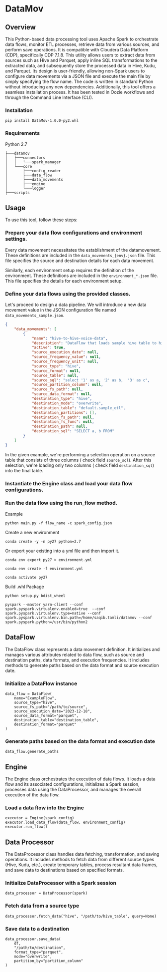 # DataMov 

## Overview

This Python-based data processing tool uses Apache Spark to orchestrate data flows, monitor ETL processes, retrieve data from various sources, and perform save operations. It is compatible with Cloudera Data Platform (CDP), specifically CDP 7.1.8. This utility allows users to extract data from sources such as Hive and Parquet, apply inline SQL transformations to the extracted data, and subsequently store the processed data in Hive, Kudu, and Parquet. Its design is user-friendly, allowing non-Spark users to configure data movements via a JSON file and execute the main file by simply specifying the flow name. The code is written in standard Python without introducing any new dependencies. Additionally, this tool offers a seamless installation process. It has been tested in Oozie workflows and through the Command Line Interface (CLI).


### Installation

```console
pip install DataMov-1.0.0-py2.whl
```

### Requirements
Python 2.7

```console
├───datamov
│   ├───connectors
│   │   └───spark_manager
│   └───core
│       ├───config_reader
│       ├───data_flow
│       ├───data_movements
│       ├───engine
│       └───logger
├───scripts
```

## Usage

To use this tool, follow these steps:

### Prepare your data flow configurations and environment settings.

Every data movement necessitates the establishment of the datamovement. These definitions are included in the `data_movements_{env}.json` file. This file specifies the source and destination details for each data movement.

Similarly, each environment setup requires the definition of the environment. These definitions are included in the `environment_*.json` file. This file specifies the details for each environment setup.

### Define your data flows using the provided classes.

Let's proceed to design a data pipeline. We will introduce a new data movement value in the JSON configuration file named `data_movements_sample.json`.

```json
{
    "data_movements": [
        {
            "name": "hive-to-hive-voice-data",
            "description": "DataFlow that loads sample hive table to hive with select SQL inline transformation",
            "active": true,
            "source_execution_date": null,
            "source_frequency_value": null,
            "source_frequency_unit": null,
            "source_type": "hive",
            "source_format": null,
            "source_table": null,
            "source_sql": "select '1' as a, '2' as b,  '3' as c",
            "source_partition_column": null,
            "source_fs_path": null,
            "source_data_format": null,
            "destination_type": "hive",
            "destination_mode": "overwrite",
            "destination_table": "default.sample_etl",
            "destination_partitions": [],
            "destination_fs_path": null,
            "destination_fs_func": null,
            "destination_path": null,
            "destination_sql": "SELECT a, b FROM"
        }
    ]
}
```

In the given example, we're performing a selection operation on a source table that consists of three columns ( check field `source_sql`). After this selection, we're loading only two columns ( check field  `destination_sql`) into the final table.



### Instantiate the Engine class and load your data flow configurations.
### Run the data flow using the run_flow method.

Example
```console
python main.py -f flow_name -c spark_config.json
```

Create a new environment

```console
conda create -y -n py27 python=2.7
```

Or export your existing into a yml file and then import it.

```console
conda env export py27 > environment.yml

conda env create -f environment.yml

conda activate py27
```

Build  .whl Package

```console
python setup.py bdist_wheel
```


```console
pyspark --master yarn-client --conf spark.pyspark.virtualenv.enabled=true  --conf spark.pyspark.virtualenv.type=native --conf spark.pyspark.virtualenv.bin.path=/home/saqib.tamli/datamov --conf spark.pyspark.python=/usr/bin/python2
```
## DataFlow

The DataFlow class represents a data movement definition. It initializes and manages various attributes related to data flow, such as source and destination paths, data formats, and execution frequencies. It includes methods to generate paths based on the data format and source execution date.

### Initialize a DataFlow instance
```console
data_flow = DataFlow(
    name="ExampleFlow",
    source_type="hive",
    source_fs_path="/path/to/source",
    source_execution_date="2023-12-18",
    source_data_format="parquet",
    destination_table="destination_table",
    destination_format="parquet"
)
```

### Generate paths based on the data format and execution date
```console
data_flow.generate_paths
```

## Engine

The Engine class orchestrates the execution of data flows. It loads a data flow and its associated configurations, initializes a Spark session, processes data using the DataProcessor, and manages the overall execution of the data flow.

### Load a data flow into the Engine
```console
executor = Engine(spark_config)
executor.load_data_flow(data_flow, environment_config)
executor.run_flow()
```

## Data Processor

The DataProcessor class handles data fetching, transformation, and saving operations. It includes methods to fetch data from different source types (Hive, Kudu, etc.), create temporary tables, process resultant data frames, and save data to destinations based on specified formats.

### Initialize DataProcessor with a Spark session

```console
data_processor = DataProcessor(spark)
```

### Fetch data from a source type
```console
data_processor.fetch_data("hive", "/path/to/hive_table", query=None)
```

### Save data to a destination
```console
data_processor.save_data(
    df,
    "/path/to/destination",
    format_type="parquet",
    mode="overwrite",
    partition_by="partition_column"
)
```
